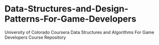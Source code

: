 # Data-Structures-and-Design-Patterns-For-Game-Developers
 University of Colorado Coursera Data Structures and Algorithms For Game Developers Course Repository
